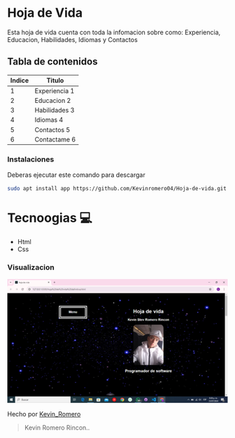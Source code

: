 # Hoja de Vida
Esta hoja de vida cuenta con toda la infomacion sobre como: Experiencia, Educacion, Habilidades, Idiomas y Contactos

## Tabla de contenidos
| Indice | Titulo  |
|--|--|
| 1 | Experiencia 1 |
| 2 | Educacion 2 |
| 3 | Habilidades 3 |
| 4 | Idiomas 4 |
| 5 | Contactos 5 |
| 6 | Contactame 6 |

### Instalaciones 
Deberas ejecutar este comando para descargar 

```bash
sudo apt install app https://github.com/Kevinromero04/Hoja-de-vida.git
```


# Tecnoogias  💻
- Html 
- Css

  
### Visualizacion
![Visualizacion](./Vista.png)


Hecho por [Kevin_Romero](https://github.com/Kevinromero04)

>Kevin Romero Rincon..

